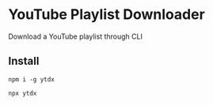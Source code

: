 # YouTube Playlist Downloader
Download a YouTube playlist through CLI

## Install
```
npm i -g ytdx 
```
```
npx ytdx
```



